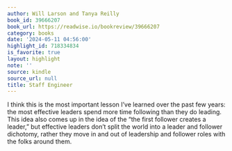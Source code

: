 ```yaml
---
author: Will Larson and Tanya Reilly
book_id: 39666207
book_url: https://readwise.io/bookreview/39666207
category: books
date: '2024-05-11 04:56:00'
highlight_id: 718334834
is_favorite: true
layout: highlight
note: ''
source: kindle
source_url: null
title: Staff Engineer
---
```


I think this is the most important lesson I’ve learned over the past few years: the most effective leaders spend more time following than they do leading. This idea also comes up in the idea of the “the first follower creates a leader,” but effective leaders don’t split the world into a leader and follower dichotomy, rather they move in and out of leadership and follower roles with the folks around them.